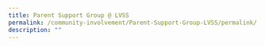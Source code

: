 ```yaml
---
title: Parent Support Group @ LVSS
permalink: /community-involvement/Parent-Support-Group-LVSS/permalink/
description: ""
---
```

